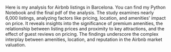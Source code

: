 Here is my analysis for Airbnb listings in Barcelona. 
You can find my Python Notebook and the final pdf of the analysis. 
The study examines nearly 6,000 listings, analyzing factors like pricing, location, and amenities' impact on price. It reveals insights into the significance of premium amenities, the relationship between listing prices and proximity to key attractions, and the effect of guest reviews on pricing. The findings underscore the complex interplay between amenities, location, and reputation in the Airbnb market valuation.

